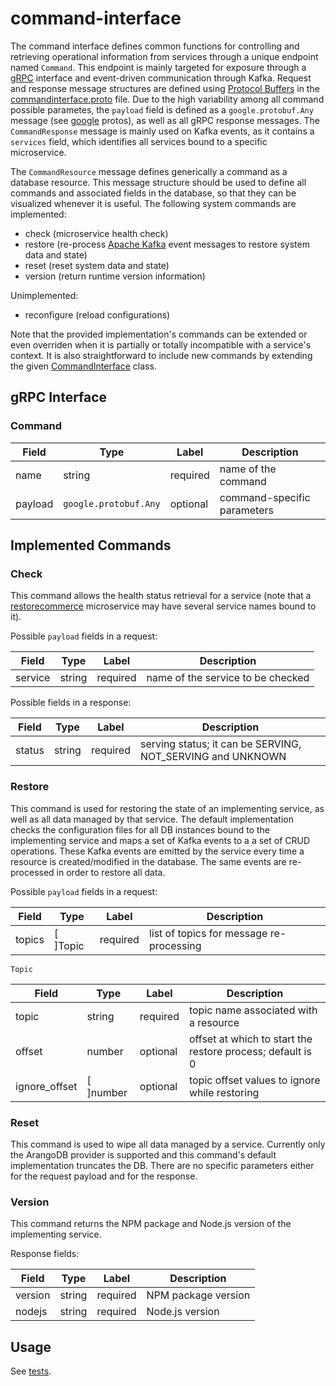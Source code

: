 # command-interface

The command interface defines common functions for controlling and retrieving operational information from services through a unique endpoint named `Command`. This endpoint is mainly targeted for exposure through a [gRPC](https://grpc.io/docs/) interface and event-driven communication through Kafka. Request and response message structures  are defined using [Protocol Buffers](https://developers.google.com/protocol-buffers/) in the [commandinterface.proto](https://github.com/restorecommerce/protos/blob/master/io/restorecommerce/commandinterface.proto) file. Due to the high variability among all command possible parametes, the `payload` field is defined as a `google.protobuf.Any` message (see [google](https://github.com/restorecommerce/protos/tree/master/google/protobuf) protos), as well as all gRPC response messages. The `CommandResponse` message is mainly used on Kafka events, as it contains a `services` field, which identifies all services bound to a specific microservice. 

The `CommandResource` message defines generically a command as a database resource. This message structure should be used to define all commands and associated fields in the database, so that they can be visualized whenever it is useful.
The following system commands are implemented:

- check (microservice health check)
- restore (re-process [Apache Kafka](https://kafka.apache.org/) event messages to restore system data and state)
- reset (reset system data and state)
- version (return runtime version information)

Unimplemented:
- reconfigure (reload configurations)

Note that the provided implementation's commands can be extended or even overriden when it is partially or totally incompatible with a service's context. It is also straightforward to include new commands by extending the given [CommandInterface](src/command-interface/index.ts) class.

## gRPC Interface

### Command 

| Field | Type | Label | Description |
| ----- | ---- | ----- | ----------- |
| name | string | required | name of the command |
| payload | `google.protobuf.Any` | optional | command-specific parameters |

## Implemented Commands

### Check

This command allows the health status retrieval for a service (note that a [restorecommerce](https://github.com/restorecommerce/) microservice may have several service names bound to it). 

Possible `payload` fields in a request:

| Field | Type | Label | Description |
| ----- | ---- | ----- | ----------- |
| service | string | required | name of the service to be checked |

Possible fields in a response:

| Field | Type | Label | Description |
| ----- | ---- | ----- | ----------- |
| status | string | required | serving status; it can be SERVING, NOT_SERVING and UNKNOWN |

### Restore

This command is used for restoring the state of an implementing service, as well as all data managed by that service. The default implementation checks the configuration files for all DB instances bound to the implementing service and maps a set of Kafka events to a a set of CRUD operations. 
These Kafka events are emitted by the service every time a resource is created/modified in the database. The same events are re-processed in order to restore all data. 

Possible `payload` fields in a request:

| Field | Type | Label | Description |
| ----- | ---- | ----- | ----------- |
| topics | [ ]Topic | required | list of topics for message re-processing |

`Topic`

| Field | Type | Label | Description |
| ----- | ---- | ----- | ----------- |
| topic | string | required | topic name associated with a resource |
| offset | number | optional | offset at which to start the restore process; default is 0 |
| ignore_offset | [ ]number | optional | topic offset values to ignore while restoring |

### Reset

This command is used to wipe all data managed by a service.
Currently only the ArangoDB provider is supported and this command's default implementation truncates the DB. There are no specific parameters either for the request payload and for the response.

### Version

This command returns the NPM package and Node.js version of the implementing service. 

Response fields:

| Field | Type | Label | Description |
| ----- | ---- | ----- | ----------- |
| version | string | required | NPM package version |
| nodejs | string | required | Node.js version |


## Usage

See [tests](test/command_test.ts).

